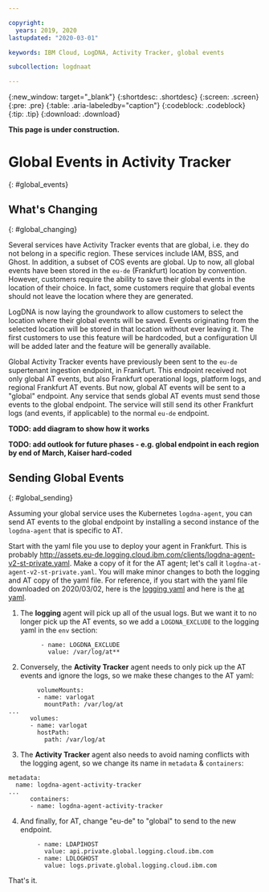 ```yaml
---

copyright:
  years: 2019, 2020
lastupdated: "2020-03-01"

keywords: IBM Cloud, LogDNA, Activity Tracker, global events

subcollection: logdnaat

---
```


{:new_window: target="_blank"}
{:shortdesc: .shortdesc}
{:screen: .screen}
{:pre: .pre}
{:table: .aria-labeledby="caption"}
{:codeblock: .codeblock}
{:tip: .tip}
{:download: .download}

**This page is under construction.**

# Global Events in Activity Tracker
{: #global_events}

## What's Changing
{: #global_changing}

Several services have Activity Tracker events that are global, i.e. they do not belong in a specific region. These services include IAM, BSS, and Ghost. In addition, a subset of COS events are global.
Up to now, all global events have been stored in the `eu-de` (Frankfurt) location by convention.
However, customers require the ability to save their global events in the location of their choice.
In fact, some customers require that global events should not leave the location where they are generated.

LogDNA is now laying the groundwork to allow customers to select the location where their global events will be saved.
Events originating from the selected location will be stored in that location without ever leaving it.
The first customers to use this feature will be hardcoded, but a configuration UI will be added later and the feature will be generally available.

Global Activity Tracker events have previously been sent to the `eu-de` supertenant ingestion endpoint, in Frankfurt. This endpoint received not only global AT events, but also Frankfurt operational logs, platform logs, and regional Frankfurt AT events. But now, global AT events will be sent to a "global" endpoint. Any service that sends global AT events must send those events to the global endpoint. The service will still send its other Frankfurt logs (and events, if applicable) to the normal `eu-de` endpoint.

**TODO: add diagram to show how it works**

**TODO: add outlook for future phases - e.g. global endpoint in each region by end of March, Kaiser hard-coded**

## Sending Global Events
{: #global_sending}

Assuming your global service uses the Kubernetes `logdna-agent`, you can send AT events to the global endpoint by installing a second instance of the `logdna-agent` that is specific to AT.

Start with the yaml file you use to deploy your agent in Frankfurt. This is probably http://assets.eu-de.logging.cloud.ibm.com/clients/logdna-agent-v2-st-private.yaml.  Make a copy of it for the AT agent; let's call it `logdna-at-agent-v2-st-private.yaml`. You will make minor changes to both the logging and AT copy of the yaml file. For reference, if you start with the yaml file downloaded on 2020/03/02, here is the [logging yaml](images/logdna-agent-v2-st-private.yaml) and here is the [at yaml](images/logdna-at-agent-v2-st-private.yaml).

1. The **logging** agent will pick up all of the usual logs. But we want it to no longer pick up the AT events, so we add a `LOGDNA_EXCLUDE` to the logging yaml in the `env` section:

```
         - name: LOGDNA_EXCLUDE
           value: /var/log/at**
```

2. Conversely, the **Activity Tracker** agent needs to only pick up the AT events and ignore the logs, so we make these changes to the AT yaml:

```
        volumeMounts:
        - name: varlogat
          mountPath: /var/log/at
...
      volumes:
      - name: varlogat
        hostPath:
          path: /var/log/at
```

3. The **Activity Tracker** agent also needs to avoid naming conflicts with the logging agent, so we change its name in `metadata` & `containers`:
```
metadata:
  name: logdna-agent-activity-tracker
...
      containers:
      - name: logdna-agent-activity-tracker
```

4. And finally, for AT, change "eu-de" to "global" to send to the new endpoint.
```
        - name: LDAPIHOST
          value: api.private.global.logging.cloud.ibm.com
        - name: LDLOGHOST
          value: logs.private.global.logging.cloud.ibm.com
```

That's it.


